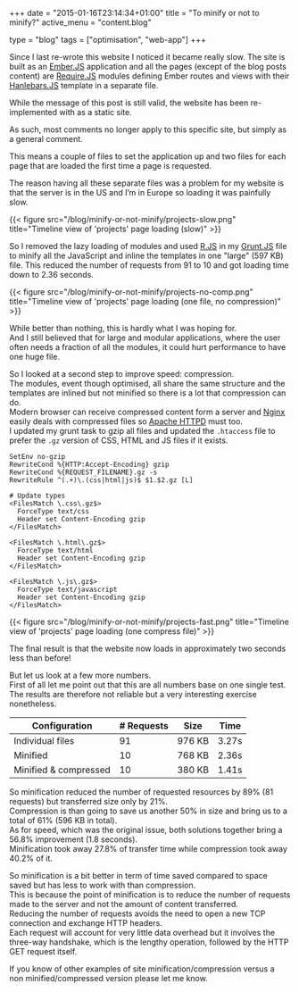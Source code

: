 +++
date = "2015-01-16T23:14:34+01:00"
title = "To minify or not to minify?"
active_menu = "content.blog"

type = "blog"
tags = ["optimisation", "web-app"]
+++


Since I last re-wrote this website I noticed it became really slow.
The site is built as an [Ember.JS](http://emberjs.com/) application and all the
pages (except of the blog posts content) are [Require.JS](http://requirejs.org/)
modules defining Ember routes and views with their
[Hanlebars.JS](http://handlebarsjs.com/) template in a separate file.
<!--more-->

<div class="alert alert-warning" role="alert">
  While the message of this post is still valid, the website has been
  re-implemented with as a static site.

  As such, most comments no longer apply to this specific site,
  but simply as a general comment.
</div>

This means a couple of files to set the application up and two files for each
page that are loaded the first time a page is requested.

The reason having all these separate files was a problem for my website is that
the server is in the US and I’m in Europe so loading it was painfully slow.

{{< figure src="/blog/minify-or-not-minify/projects-slow.png"
    title="Timeline view of 'projects' page loading (slow)" >}}

So I removed the lazy loading of modules and used
[R.JS](http://requirejs.org/docs/optimization.html) in my
[Grunt.JS](http://gruntjs.com/) file to minify all the JavaScript and inline
the templates in one "large" (597 KB) file.
This reduced the number of requests from 91 to 10 and got loading time down to 2.36 seconds.

{{< figure src="/blog/minify-or-not-minify/projects-no-comp.png"
    title="Timeline view of 'projects' page loading (one file, no compression)" >}}

While better than nothing, this is hardly what I was hoping for.  
And I still believed that for large and modular applications,
where the user often needs a fraction of all the modules,
it could hurt performance to have one huge file.

So I looked at a second step to improve speed: compression.  
The modules, event though optimised, all share the same structure and the
templates are inlined but not minified so there is a lot that compression can do.  
Modern browser can receive compressed content form a server and
[Nginx](http://wiki.nginx.org/Main) easily deals with compressed files so
[Apache HTTPD](http://httpd.apache.org/) must too.  
I updated my grunt task to gzip all files and updated the `.htaccess`
file to prefer the `.gz` version of CSS, HTML and JS files if it exists.


    SetEnv no-gzip
    RewriteCond %{HTTP:Accept-Encoding} gzip
    RewriteCond %{REQUEST_FILENAME}.gz -s
    RewriteRule ^(.+)\.(css|html|js)$ $1.$2.gz [L]
    
    # Update types
    <FilesMatch \.css\.gz$>
      ForceType text/css
      Header set Content-Encoding gzip
    </FilesMatch>
    
    <FilesMatch \.html\.gz$>
      ForceType text/html
      Header set Content-Encoding gzip
    </FilesMatch>
    
    <FilesMatch \.js\.gz$>
      ForceType text/javascript
      Header set Content-Encoding gzip
    </FilesMatch>


{{< figure src="/blog/minify-or-not-minify/projects-fast.png"
    title="Timeline view of 'projects' page loading (one compress file)" >}}

The final result is that the website now loads in approximately two seconds less than before!

But let us look at a few more numbers.  
First of all let me point out that this are all numbers base on one single test.  
The results are therefore not reliable but a very interesting exercise nonetheless.

<table class="table">
  <thead>
    <tr>
      <th>Configuration</th>
      <th># Requests</th>
      <th>Size</th>
      <th>Time</th>
    </th>
  </thead>
  <tbody>
    <tr>
      <td>Individual files</td>
      <td>91</td>
      <td>976 KB</td>
      <td>3.27s</td>
    </tr>
    <tr>
      <td>Minified</td>
      <td>10</td>
      <td>768 KB</td>
      <td>2.36s</td>
    </tr>
    <tr>
      <td>Minified & compressed</td>
      <td>10</td>
      <td>380 KB</td>
      <td>1.41s</td>
    </tr>
  </tbody>
</table>

So minification reduced the number of requested resources by 89%
(81 requests) but transferred size only by 21%.  
Compression is than going to save us another 50% in size and bring
us to a total of 61% (596 KB in total).  
As for speed, which was the original issue, both solutions together
bring a 56.8% improvement (1.8 seconds).  
Minification took away 27.8% of transfer time while compression
took away 40.2% of it.

So minification is a bit better in term of time saved compared to space
saved but has less to work with than compression.  
This is because the point of minification is to reduce the number of requests
made to the server and not the amount of content transferred.  
Reducing the number of requests avoids the need to open a new
TCP connection and exchange HTTP headers.  
Each request will account for very little data overhead but it involves the
three-way handshake, which is the lengthy operation,
followed by the HTTP GET request itself.

If you know of other examples of site minification/compression versus a non
minified/compressed version please let me know.
